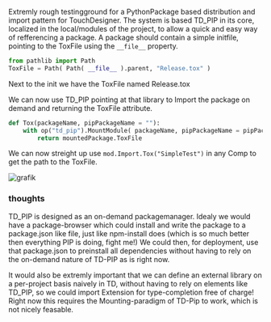 Extremly rough testingground for a PythonPackage based distribution and import pattern for TouchDesigner.
The system is based TD_PIP in its core, localized in the local/modules of the project, to allow a quick and easy way of refferencing a package.
A package should contain a simple initfile, pointing to the ToxFile using the ```__file__``` property.
```python
from pathlib import Path
ToxFile = Path( Path( __file__ ).parent, "Release.tox" )
```
Next to the init we have the ToxFile named Release.tox

We can now use TD_PIP pointing at that library to Import the package on demand and returning the ToxFile attribute.
```python
def Tox(packageName, pipPackageName = ""):
    with op("td_pip").MountModule( packageName, pipPackageName = pipPackageName ) as mountedPackage:
        return mountedPackage.ToxFile
```



We can now streight up use ```mod.Import.Tox("SimpleTest")``` in any Comp to get the path to the ToxFile.

![grafik](https://github.com/user-attachments/assets/8dc356c3-7c4d-4510-b35a-c8e00a9b6292)


### thoughts
TD_PIP is designed as an on-demand packagemanager.
Idealy we would have a package-browser which could install and write the package to a package.json like file, just like npm-install does (which is so much better then everything PIP is doing, fight me!)
We could then, for deployment, use that package.json to preinstall all dependencies without having to rely on the on-demand nature of TD-PIP as is right now.

It would also be extremly important that we can define an external library on a per-project basis naively in TD, without having to rely on elements like TD_PIP, so we could import Extension for type-completion free of charge! 
Right now this requires the Mounting-paradigm of TD-Pip to work, which is not nicely feasable.
